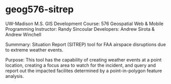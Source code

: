 # geog576-sitrep
UW-Madison M.S. GIS Development
Course: 576 Geospatial Web & Mobile Programming
Instructor: Randy Sincoular
Developers: Andrew Sirota & Andrew Winchell

Summmary: Situation Report (SITREP) tool for FAA airspace disruptions due to extreme weather events.

Purpose: This tool has the capability of creating weather events at a point location, creating a focus area to watch for the incident, and query and report out the impacted facilites determined by a point-in-polygon feature analysis.
